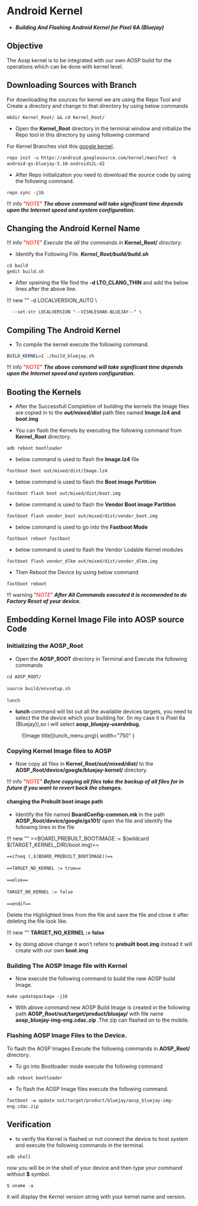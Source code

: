 # Android Kernel
*  ***Building And Flashing Android Kernel for Pixel 6A (Bluejay)***
## Objective

The Aosp kernel is to be integrated with our own AOSP build for the operations which can be done with kernel level.

## Downloading Sources with Branch

For downloading the sources for kernel we are using the Repo Tool and Create a directory and change to that directory by using below commands

```
mkdir Kernel_Root/ && cd Kernel_Root/
```

*  Open the **Kernel_Root** directory in the terminal window and initialize the Repo tool in this directory by using following command

For Kernel Branches visit this [google kernel](https://android.googlesource.com/kernel/gs/).

```
repo init -u https://android.googlesource.com/kernel/manifest -b android-gs-bluejay-5.10-android12L-d2
```

*  After Repo initialization you need to download the source code by using the following command.
```
repo sync -j16
```
<!-- <span style="color:Red">NOTE:</span> ***The above command will take significant time depends upon the Internet speed and system configuration.*** -->
!!! info "<span style="color:Red">*NOTE*</span>"
    ***The above command will take significant time depends upon the Internet speed and system configuration.***

## Changing the Android Kernel Name

<!-- <span style="color:Red">NOTE:</span> ***Execute the all the commands in*** **Kernel_Root/** ***directory.*** -->

!!! info "<span style="color:Red">*NOTE*</span>"
    *Execute the all the commands in* **Kernel_Root/** *directory.*

*  Identify the Following File. ***Kernel_Root/build/build.sh***
```
cd build
gedit build.sh
```
*  After opeining the file find the **-d LTO_CLANG_THIN** and add the below lines after the above line.

!!! new ""
      -d LOCALVERSION_AUTO \

      --set-str LOCALVERSION "--VISHLESHAK-BLUEJAY--" \


## Compiling The Android Kernel
*  To compile the kernel execute the following command.
``` 
BUILD_KERNEL=1 ./build_bluejay.sh
```
<!-- <span style="color:Red">NOTE:</span> ***The above command will take significant time depends upon the Internet speed and system configuration.*** -->
!!! info "<span style="color:Red">*NOTE*</span>"
    ***The above command will take significant time depends upon the Internet speed and system configuration.***

## Booting the Kernels

*  After the Successfull Completion of building the kernels the Image files are copied in to the ***out/mixed/dist*** path files named **Image.lz4 and boot.img**

*  You can flash the Kernels by executing the following command from **Kernel_Root** directory.
```
adb reboot bootloader
```
*  below command is used to flash the **Image.lz4** file
```
fastboot boot out/mixed/dist/Image.lz4
```
*  below command is used to flash the **Boot image Partition**
```
fastboot flash boot out/mixed/dist/boot.img
```
*  below command is used to flash the **Vendor Boot image Partition**
```
fastboot flash vendor_boot out/mixed/dist/vendor_boot.img
```
*  below command is used to go into the **Fastboot Mode** 
```
fastboot reboot fastboot
```
*  below command is used to flash the Vendor Lodable Kernel modules 
```
fastboot flash vendor_dlkm out/mixed/dist/vendor_dlkm.img
```
*  Then Reboot the Device by using below command
```
fastboot reboot
```

!!! warning "<span style="color:Red">*NOTE*</span>"
    ***After All Commands executed it is recomended to do Factory Reset of your device.***
<!-- <span style="color:Red">*NOTE:</span> After All Commands executed it is recomended to do Factory Reset of your device.* -->


## Embedding Kernel Image File into AOSP source Code

### Initializing the **AOSP_Root**

*  Open the **AOSP_ROOT** directory in Terminal and Execute the following commands
```
cd AOSP_ROOT/

source build/envsetup.sh

lunch
```
*  **lunch** command will list out all the available devices targets, you need to select the the device which your building for. (In my case it is Pixel 6a (Bluejay)),so i will select **aosp_bluejay-userdebug**.
<figure markdown>
  ![Image title](lunch_menu.png){ width="750" }
</figure>

### Copying Kernel Image files to AOSP
*  Now copy all files in **Kernel_Root/out/mixed/dist/** to the **AOSP_Root/device/google/bluejay-kernel/** directory.

<!-- <span style="color:Red">*NOTE:</span> Before copying all files take the backup of all files for in future if you want to revert back the changes.* -->
!!! info "<span style="color:Red">*NOTE*</span>"
    ***Before copying all files take the backup of all files for in future if you want to revert back the changes.***

#### changing the Prebuilt boot image path

* Identify the file named **BoardConfig-common.mk** in the path **AOSP_Root/device/google/gs101/** open the file and identify the following lines in the file

!!! new ""
    ==BOARD_PREBUILT_BOOTIMAGE := $(wildcard $(TARGET_KERNEL_DIR)/boot.img)==

    ==ifneq (,$(BOARD_PREBUILT_BOOTIMAGE))==

    ==TARGET_NO_KERNEL := true==

    ==else==

    TARGET_NO_KERNEL := false

    ==endif==

Delete the Highlighted lines from the file and save the file and close it after deleting the file look like.
<!-- except the bold line delete everything after deleting the above lines except bold it's look like -->

!!! new ""
    **TARGET_NO_KERNEL := false**

*  by doing above change it won't refere to **prebuilt boot.img** instead it will create with our own **boot.img**

### Building The AOSP Image file with Kernel
*  Now execute the following command to build the new AOSP build Image.
```
make updatepackage -j16
```
*  With above command new AOSP Build Image is created in the following path **AOSP_Root/out/target/product/bluejay/**  with file name **aosp_bluejay-img-eng.cdac.zip** .The zip can flashed on to the mobile.

### Flashing AOSP Image Files to the Device.
To flash the AOSP Images Execute the following commands in **AOSP_Root/** directory.

*  To go into Bootloader mode execute the following command
```
adb reboot bootloader
```

*  To flash the AOSP Image files execute the following command.
```
fastboot -w update out/target/product/bluejay/aosp_bluejay-img-eng.cdac.zip
```


## Verification

*  to verify the Kernel is flashed or not connect the device to host system and execute the following commands in the terminal.

```
adb shell
```
now you will be in the shell of your device and then type your command without **$** symbol.
```
$ uname -a
```

it will display the Kernel version string with your kernel name and version.

